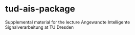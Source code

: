 # tud-ais-package
Supplemental material for the lecture Angewandte Intelligente Signalverarbeitung at TU Dresden
